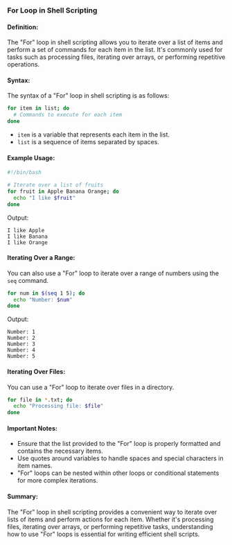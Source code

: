 ### For Loop in Shell Scripting

#### Definition:
The "For" loop in shell scripting allows you to iterate over a list of items and perform a set of commands for each item in the list. It's commonly used for tasks such as processing files, iterating over arrays, or performing repetitive operations.

#### Syntax:
The syntax of a "For" loop in shell scripting is as follows:
```bash
for item in list; do
  # Commands to execute for each item
done
```
- `item` is a variable that represents each item in the list.
- `list` is a sequence of items separated by spaces.

#### Example Usage:
```bash
#!/bin/bash

# Iterate over a list of fruits
for fruit in Apple Banana Orange; do
  echo "I like $fruit"
done
```
Output:
```
I like Apple
I like Banana
I like Orange
```

#### Iterating Over a Range:
You can also use a "For" loop to iterate over a range of numbers using the `seq` command.
```bash
for num in $(seq 1 5); do
  echo "Number: $num"
done
```
Output:
```
Number: 1
Number: 2
Number: 3
Number: 4
Number: 5
```

#### Iterating Over Files:
You can use a "For" loop to iterate over files in a directory.
```bash
for file in *.txt; do
  echo "Processing file: $file"
done
```

#### Important Notes:
- Ensure that the list provided to the "For" loop is properly formatted and contains the necessary items.
- Use quotes around variables to handle spaces and special characters in item names.
- "For" loops can be nested within other loops or conditional statements for more complex iterations.

#### Summary:
The "For" loop in shell scripting provides a convenient way to iterate over lists of items and perform actions for each item. Whether it's processing files, iterating over arrays, or performing repetitive tasks, understanding how to use "For" loops is essential for writing efficient shell scripts.